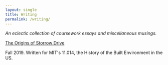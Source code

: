 ```yaml
---
layout: single
title: Writing
permalink: /writing/
---
```


*An eclectic collection of coursework essays and miscellaneous musings.*

[The Origins of Storrow Drive](/writing/storrow.pdf)

Fall 2019. Written for MIT's 11.014, the History of the Built Environment in the US.


